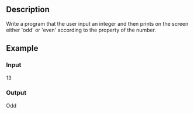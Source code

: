 ## Description
Write a program that the user input an integer and then prints on the screen either 'odd' or 'even' according to the property of the number.

## Example
### Input
13

### Output
Odd
